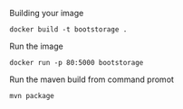 Building your image
```
docker build -t bootstorage .
```

Run the image
```
docker run -p 80:5000 bootstorage
```

Run the maven build from command promot
```
mvn package
```